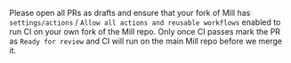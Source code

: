 Please open all PRs as drafts and ensure that your fork of Mill has 
`settings/actions` / `Allow all actions and reusable workflows` enabled to run CI on
your own fork of the Mill repo. Only once CI passes mark the PR as `Ready for review`
and CI will run on the main Mill repo before we merge it.
